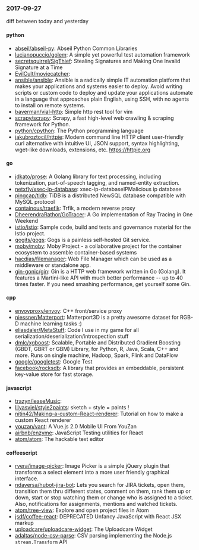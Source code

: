 ### 2017-09-27
diff between today and yesterday

#### python
* [abseil/abseil-py](https://github.com/abseil/abseil-py): Abseil Python Common Libraries
* [lucianopuccio/golem](https://github.com/lucianopuccio/golem): A simple yet powerful test automation framework
* [secretsquirrel/SigThief](https://github.com/secretsquirrel/SigThief): Stealing Signatures and Making One Invalid Signature at a Time
* [EvilCult/moviecatcher](https://github.com/EvilCult/moviecatcher): 
* [ansible/ansible](https://github.com/ansible/ansible): Ansible is a radically simple IT automation platform that makes your applications and systems easier to deploy. Avoid writing scripts or custom code to deploy and update your applications automate in a language that approaches plain English, using SSH, with no agents to install on remote systems.
* [baverman/vial-http](https://github.com/baverman/vial-http): Simple http rest tool for vim
* [scrapy/scrapy](https://github.com/scrapy/scrapy): Scrapy, a fast high-level web crawling & scraping framework for Python.
* [python/cpython](https://github.com/python/cpython): The Python programming language
* [jakubroztocil/httpie](https://github.com/jakubroztocil/httpie): Modern command line HTTP client  user-friendly curl alternative with intuitive UI, JSON support, syntax highlighting, wget-like downloads, extensions, etc. https://httpie.org

#### go
* [jdkato/prose](https://github.com/jdkato/prose):  A Golang library for text processing, including tokenization, part-of-speech tagging, and named-entity extraction.
* [netxfly/xsec-ip-database](https://github.com/netxfly/xsec-ip-database): xsec-ip-databaseIPMalicious ip database
* [pingcap/tidb](https://github.com/pingcap/tidb): TiDB is a distributed NewSQL database compatible with MySQL protocol
* [containous/traefik](https://github.com/containous/traefik): Trfik, a modern reverse proxy
* [DheerendraRathor/GoTracer](https://github.com/DheerendraRathor/GoTracer): A Go implementation of Ray Tracing in One Weekend
* [istio/istio](https://github.com/istio/istio): Sample code, build and tests and governance material for the Istio project.
* [gogits/gogs](https://github.com/gogits/gogs): Gogs is a painless self-hosted Git service.
* [moby/moby](https://github.com/moby/moby): Moby Project - a collaborative project for the container ecosystem to assemble container-based systems
* [hacdias/filemanager](https://github.com/hacdias/filemanager):  Web File Manager which can be used as a middleware or standalone app.
* [gin-gonic/gin](https://github.com/gin-gonic/gin): Gin is a HTTP web framework written in Go (Golang). It features a Martini-like API with much better performance -- up to 40 times faster. If you need smashing performance, get yourself some Gin.

#### cpp
* [envoyproxy/envoy](https://github.com/envoyproxy/envoy): C++ front/service proxy
* [niessner/Matterport](https://github.com/niessner/Matterport): Matterport3D is a pretty awesome dataset for RGB-D machine learning tasks :)
* [eliasdaler/MetaStuff](https://github.com/eliasdaler/MetaStuff): Code I use in my game for all serialization/deserialization/introspection stuff
* [dmlc/xgboost](https://github.com/dmlc/xgboost): Scalable, Portable and Distributed Gradient Boosting (GBDT, GBRT or GBM) Library, for Python, R, Java, Scala, C++ and more. Runs on single machine, Hadoop, Spark, Flink and DataFlow
* [google/googletest](https://github.com/google/googletest): Google Test
* [facebook/rocksdb](https://github.com/facebook/rocksdb): A library that provides an embeddable, persistent key-value store for fast storage.

#### javascript
* [trazyn/ieaseMusic](https://github.com/trazyn/ieaseMusic):  
* [lllyasviel/style2paints](https://github.com/lllyasviel/style2paints): sketch + style = paints !
* [nitin42/Making-a-custom-React-renderer](https://github.com/nitin42/Making-a-custom-React-renderer): Tutorial on how to make a custom React renderer
* [youzan/vant](https://github.com/youzan/vant): A Vue.js 2.0 Mobile UI From YouZan
* [airbnb/enzyme](https://github.com/airbnb/enzyme): JavaScript Testing utilities for React
* [atom/atom](https://github.com/atom/atom): The hackable text editor

#### coffeescript
* [rvera/image-picker](https://github.com/rvera/image-picker): Image Picker is a simple jQuery plugin that transforms a select element into a more user friendly graphical interface.
* [ndaversa/hubot-jira-bot](https://github.com/ndaversa/hubot-jira-bot): Lets you search for JIRA tickets, open them, transition them thru different states, comment on them, rank them up or down, start or stop watching them or change who is assigned to a ticket. Also, notifications for assignments, mentions and watched tickets.
* [atom/tree-view](https://github.com/atom/tree-view): Explore and open project files in Atom
* [jsdf/coffee-react](https://github.com/jsdf/coffee-react): DEPRECATED Unfancy JavaScript with React JSX markup
* [uploadcare/uploadcare-widget](https://github.com/uploadcare/uploadcare-widget): The Uploadcare Widget
* [adaltas/node-csv-parse](https://github.com/adaltas/node-csv-parse): CSV parsing implementing the Node.js `stream.Transform` API
